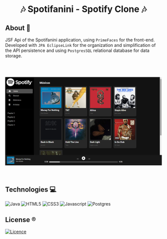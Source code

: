 <h1 align="center">🎶 Spotifanini - Spotify Clone 🎶</h1>

## About 🎯

JSF Api of the Spotifanini application, using ``PrimeFaces`` for the front-end. Developed with ``JPA EclipseLink`` for the organization and simplification of the API persistence and using ``PostgresSQL`` relational database for data storage.

<div align="center" style="margin: 60px 0;">
  <img src="/web/resources/images/print-index.png">
</div>

## Technologies 💻

![Java](https://img.shields.io/badge/Java-ED8B00?style=for-the-badge&logo=java&logoColor=white)
![HTML5](https://img.shields.io/badge/HTML5-E34F26?style=for-the-badge&logo=html5&logoColor=white)
![CSS3](https://img.shields.io/badge/CSS3-1572B6?style=for-the-badge&logo=css3&logoColor=white)
![Javascript](https://img.shields.io/badge/JavaScript-F7DF1E?style=for-the-badge&logo=javascript&logoColor=black)
![Postgres](https://img.shields.io/badge/PostgreSQL-316192?style=for-the-badge&logo=postgresql&logoColor=white)

## License ®️

[![Licence](https://img.shields.io/github/license/Ileriayo/markdown-badges?style=for-the-badge)](./LICENSE)
